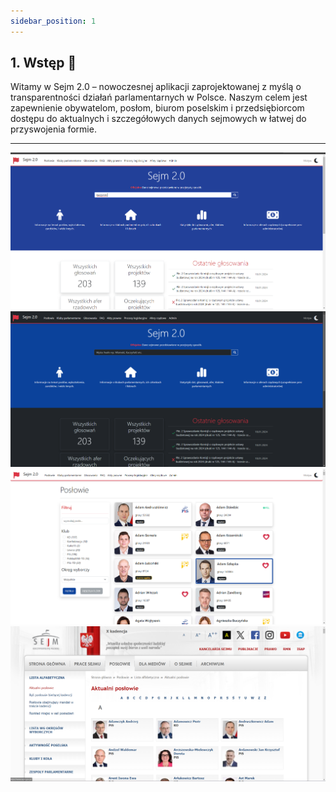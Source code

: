 ```yaml
---
sidebar_position: 1
---
```



## 1. Wstęp 🚀
Witamy w Sejm 2.0 – nowoczesnej aplikacji zaprojektowanej z myślą o transparentności działań parlamentarnych w Polsce. Naszym celem jest zapewnienie obywatelom, posłom, biurom poselskim i przedsiębiorcom dostępu do aktualnych i szczegółowych danych sejmowych w łatwej do przyswojenia formie.

---

![light](./img/light_mode.png)
![dark](./img/dark_mode.png)
![poslowie](./img/poslowie.png)
![poslowie sejm](./img/poslowie_sejm.png)
